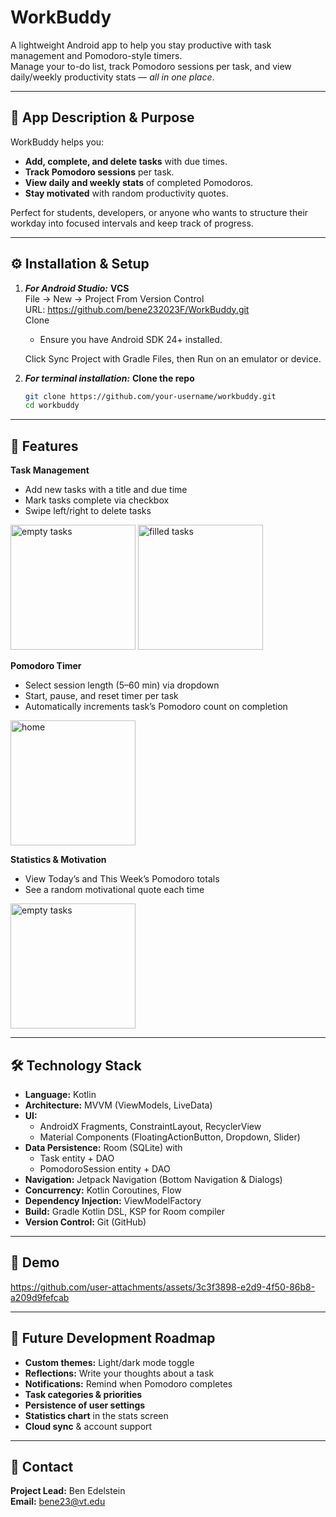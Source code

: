 # WorkBuddy

A lightweight Android app to help you stay productive with task management and Pomodoro-style timers.  
Manage your to-do list, track Pomodoro sessions per task, and view daily/weekly productivity stats — *all in one place*.

---

## 📖 App Description & Purpose

WorkBuddy helps you:
- **Add, complete, and delete tasks** with due times.
- **Track Pomodoro sessions** per task.
- **View daily and weekly stats** of completed Pomodoros.
- **Stay motivated** with random productivity quotes.

Perfect for students, developers, or anyone who wants to structure their workday into focused intervals and keep track of progress.

---
## ⚙️ Installation & Setup


1.  ***For Android Studio:*** **VCS**  
  File → New → Project From Version Control  
  URL: https://github.com/bene232023F/WorkBuddy.git  
  Clone
    - Ensure you have Android SDK 24+ installed.    
    
    Click Sync Project with Gradle Files, then Run on an emulator or device.
3.  ***For terminal installation:*** **Clone the repo**  
     ```bash
     git clone https://github.com/your-username/workbuddy.git
     cd workbuddy

---
## 🚀 Features  

**Task Management**
- Add new tasks with a title and due time
- Mark tasks complete via checkbox
- Swipe left/right to delete tasks
  
<img 
  src="https://github.com/user-attachments/assets/8dbda5ef-1bdc-499c-ac3c-57136728ebfc" 
  alt="empty tasks" 
  width="200" 
/>
<img 
  src="https://github.com/user-attachments/assets/e21adca7-e5ad-4882-af77-b34aec8f1598" 
  alt="filled tasks" 
  width="200" 
/>

**Pomodoro Timer**
- Select session length (5–60 min) via dropdown
- Start, pause, and reset timer per task
- Automatically increments task’s Pomodoro count on completion
     
<img 
  src="https://github.com/user-attachments/assets/06ef08ed-668a-4139-97b1-d3ae28302b73" 
  alt="home" 
  width="200" 
/>

**Statistics & Motivation**
- View Today’s and This Week’s Pomodoro totals
- See a random motivational quote each time
    
<img 
  src="https://github.com/user-attachments/assets/17c4c8c6-5ac6-43f6-869a-dedaf659e685" 
  alt="empty tasks" 
  width="200" 
/>

---
## 🛠️ Technology Stack

- **Language:** Kotlin
- **Architecture:** MVVM (ViewModels, LiveData)
- **UI:**
  - AndroidX Fragments, ConstraintLayout, RecyclerView
  - Material Components (FloatingActionButton, Dropdown, Slider)
- **Data Persistence:** Room (SQLite) with
  - Task entity + DAO
  - PomodoroSession entity + DAO
- **Navigation:** Jetpack Navigation (Bottom Navigation & Dialogs)
- **Concurrency:** Kotlin Coroutines, Flow
- **Dependency Injection:** ViewModelFactory
- **Build:** Gradle Kotlin DSL, KSP for Room compiler
- **Version Control:** Git (GitHub)

---  
## 🎥 Demo  

https://github.com/user-attachments/assets/3c3f3898-e2d9-4f50-86b8-a209d9fefcab

---  
## 🔭 Future Development Roadmap
- **Custom themes:** Light/dark mode toggle
- **Reflections:** Write your thoughts about a task
- **Notifications:** Remind when Pomodoro completes
- **Task categories & priorities**
- **Persistence of user settings**
- **Statistics chart** in the stats screen
- **Cloud sync** & account support

---
## 🤝 Contact  
**Project Lead:** Ben Edelstein  
**Email:** bene23@vt.edu
